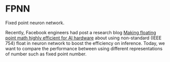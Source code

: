 # FPNN
Fixed point neuron network.

Recently, Facebook engineers had post a research blog [Making floating point math highly efficient for AI hardware](https://code.fb.com/ai-research/floating-point-math/) 
about using non-standard (IEEE 754) float in neuron network to boost the efficiency on inference.
Today, we want to compare the performance between using different representations of number such as fixed point number.